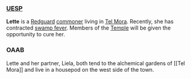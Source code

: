 ### [UESP](https://en.uesp.net/wiki/Morrowind:Lette)
**Lette** is a [Redguard](https://en.uesp.net/wiki/Morrowind:Redguard "Morrowind:Redguard") [commoner](https://en.uesp.net/wiki/Morrowind:Commoner "Morrowind:Commoner") living in [Tel Mora](https://en.uesp.net/wiki/Morrowind:Tel_Mora "Morrowind:Tel Mora"). Recently, she has contracted [swamp fever](https://en.uesp.net/wiki/Morrowind:Swamp_Fever "Morrowind:Swamp Fever"). Members of the [Temple](https://en.uesp.net/wiki/Morrowind:Tribunal_Temple "Morrowind:Tribunal Temple") will be given the opportunity to cure her.
### OAAB
Lette and her partner, Liela, both tend to the alchemical gardens of [[Tel Mora]] and live in a housepod on the west side of the town.